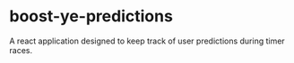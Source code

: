# boost-ye-predictions
A react application designed to keep track of user predictions during timer races.
